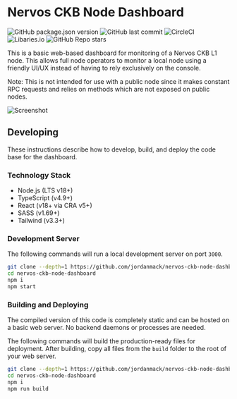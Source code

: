 # Nervos CKB Node Dashboard

![GitHub package.json version](https://img.shields.io/github/package-json/v/jordanmack/nervos-ckb-node-dashboard)
![GitHub last commit](https://img.shields.io/github/last-commit/jordanmack/nervos-ckb-node-dashboard)
![CircleCI](https://img.shields.io/circleci/build/github/jordanmack/nervos-ckb-node-dashboard)
![Libaries.io](https://img.shields.io/librariesio/release/github/jordanmack/nervos-ckb-node-dashboard)
![GitHub Repo stars](https://img.shields.io/github/stars/jordanmack/nervos-ckb-node-dashboard?style=social)

This is a basic web-based dashboard for monitoring of a Nervos CKB L1 node. This allows full node operators to monitor a local node using a friendly UI/UX instead of having to rely exclusively on the console.

Note: This is not intended for use with a public node since it makes constant RPC requests and relies on methods which are not exposed on public nodes.

![Screenshot](https://user-images.githubusercontent.com/37931/280556136-825c272e-aa2f-4766-93e1-009e8cd10cc6.png)

## Developing

These instructions describe how to develop, build, and deploy the code base for the dashboard.

### Technology Stack
- Node.js (LTS v18+)
- TypeScript (v4.9+)
- React (v18+ via CRA v5+)
- SASS (v1.69+)
- Tailwind (v3.3+)

### Development Server

The following commands will run a local development server on port `3000`.

```sh
git clone --depth=1 https://github.com/jordanmack/nervos-ckb-node-dashboard.git
cd nervos-ckb-node-dashboard
npm i
npm start
```

### Building and Deploying

The compiled version of this code is completely static and can be hosted on a basic web server. No backend daemons or processes are needed. 

The following commands will build the production-ready files for deployment. After building, copy all files from the `build` folder to the root of your web server.

```sh
git clone --depth=1 https://github.com/jordanmack/nervos-ckb-node-dashboard.git
cd nervos-ckb-node-dashboard
npm i
npm run build
```
